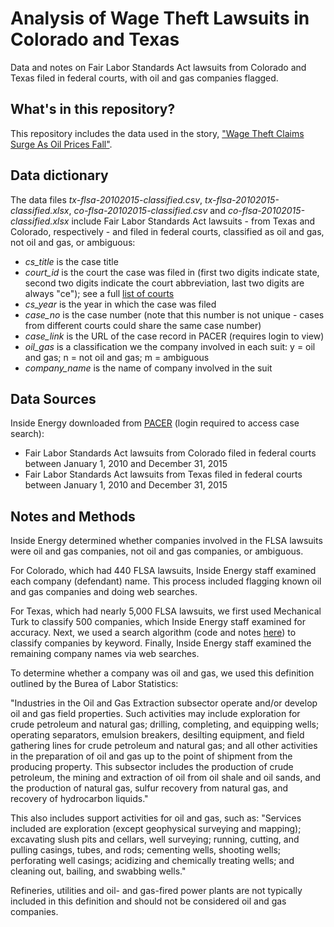 # Analysis of Wage Theft Lawsuits in Colorado and Texas
Data and notes on Fair Labor Standards Act lawsuits from Colorado and Texas filed in federal courts, with oil and gas companies flagged.

## What's in this repository?

This repository includes the data used in the story, ["Wage Theft Claims Surge As Oil Prices Fall"](http://insideenergy.org/2016/02/22/wage-theft-claims-surge-as-oil-prices-fall/).

## Data dictionary

The data files *tx-flsa-20102015-classified.csv*, *tx-flsa-20102015-classified.xlsx*, *co-flsa-20102015-classified.csv* and *co-flsa-20102015-classified.xlsx* include Fair Labor Standards Act lawsuits - from Texas and Colorado, respectively - and filed in federal courts, classified as oil and gas, not oil and gas, or ambiguous:
* *cs_title* is the case title
* *court_id* is the court the case was filed in (first two digits indicate state, second two digits indicate the court abbreviation, last two digits are always "ce"); see a full [list of courts](http://www.pacer.gov/cgi-bin/links.pl)
* *cs_year* is the year in which the case was filed
* *case_no* is the case number (note that this number is not unique - cases from different courts could share the same case number) 
* *case_link* is the URL of the case record in PACER (requires login to view)
* *oil_gas* is a classification we the company involved in each suit: y = oil and gas; n = not oil and gas; m = ambiguous
* *company_name* is the name of company involved in the suit

## Data Sources

Inside Energy downloaded from [PACER](http://www.pacer.gov) (login required to access case search):
* Fair Labor Standards Act lawsuits from Colorado filed in federal courts between January 1, 2010 and December 31, 2015
* Fair Labor Standards Act lawsuits from Texas filed in federal courts between January 1, 2010 and December 31, 2015

## Notes and Methods

Inside Energy determined whether companies involved in the FLSA lawsuits were oil and gas companies, not oil and gas companies, or ambiguous. 

For Colorado, which had 440 FLSA lawsuits, Inside Energy staff examined each company (defendant) name. This process included flagging known oil and gas companies and doing web searches.

For Texas, which had nearly 5,000 FLSA lawsuits, we first used Mechanical Turk to classify 500 companies, which Inside Energy staff examined for accuracy. Next, we used a search algorithm (code and notes [here](https://github.com/InsideEnergy/TX-flsa-lawsuits)) to classify companies by keyword. Finally, Inside Energy staff examined the remaining company names via web searches.

To determine whether a company was oil and gas, we used this definition outlined by the Burea of Labor Statistics:

"Industries in the Oil and Gas Extraction subsector operate and/or develop oil and gas field properties. Such activities may include exploration for crude petroleum and natural gas; drilling, completing, and equipping wells; operating separators, emulsion breakers, desilting equipment, and field gathering lines for crude petroleum and natural gas; and all other activities in the preparation of oil and gas up to the point of shipment from the producing property. This subsector includes the production of crude petroleum, the mining and extraction of oil from oil shale and oil sands, and the production of natural gas, sulfur recovery from natural gas, and recovery of hydrocarbon liquids."

This also includes support activities for oil and gas, such as: 
"Services included are exploration (except geophysical surveying and mapping); excavating slush pits and cellars, well surveying; running, cutting, and pulling casings, tubes, and rods; cementing wells, shooting wells; perforating well casings; acidizing and chemically treating wells; and cleaning out, bailing, and swabbing wells."

Refineries, utilities and oil- and gas-fired power plants are not typically included in this definition and should not be considered oil and gas companies.
